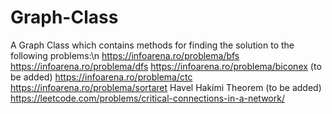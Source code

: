 # Graph-Class
A Graph Class which contains methods for finding the solution to the following problems:\n
https://infoarena.ro/problema/bfs
https://infoarena.ro/problema/dfs
https://infoarena.ro/problema/biconex (to be added)
https://infoarena.ro/problema/ctc
https://infoarena.ro/problema/sortaret
Havel Hakimi Theorem (to be added)
https://leetcode.com/problems/critical-connections-in-a-network/
